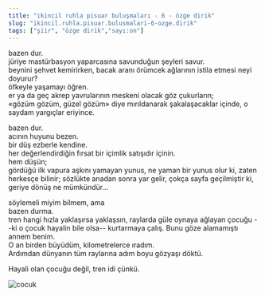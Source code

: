 ```yaml
---
title: "ikincil ruhla pisuar buluşmaları - 6 - özge dirik"
slug: "ikincil.ruhla.pisuar.bulusmalari-6-ozge.dirik"
tags: ["şiir", "özge dirik","sayı:on"]
---
```


bazen dur.  
jüriye mastürbasyon yaparcasına savunduğun şeyleri savur.\
beynini şehvet kemirirken, bacak aranı örümcek ağlarının istila etmesi
neyi doyurur?\
öfkeyle yaşamayı öğren.\
er ya da geç akrep yavrularının meskeni olacak göz çukurların;\
«gözüm gözüm, güzel gözüm» diye mırıldanarak şakalaşacaklar içinde, o
saydam yargıçlar eriyince.

bazen dur.\
acının huyunu bezen.\
bir düş ezberle kendine.\
her değerlendirdiğin fırsat bir içimlik satışıdır içinin.\
hem düşün;\
gördüğü ilk vapura aşkını yamayan yunus, ne yaman bir yunus olur ki,
zaten herkesçe bilinir; sözlükte anadan sonra yar gelir, çokça sayfa
geçilmiştir ki, geriye dönüş ne mümkündür...

söylemeli miyim bilmem, ama\
bazen durma.\
tren hangi hızla yaklaşırsa yaklaşsın, raylarda güle oynaya ağlayan
çocuğu --ki o çocuk hayalin bile olsa-- kurtarmaya çalış. Bunu göze
alamamıştı annem benim.\
O an birden büyüdüm, kilometrelerce ıradım.\
Ardımdan dünyanın tüm raylarına adım boyu gözyaşı döktü.

Hayali olan çocuğu değil, tren idi çünkü.



![cocuk](/img/cocuk.jpg)

